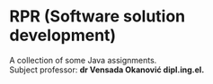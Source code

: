# RPR (Software solution development)
A collection of some Java assignments.<br>
Subject professor: **dr Vensada Okanović dipl.ing.el.**

